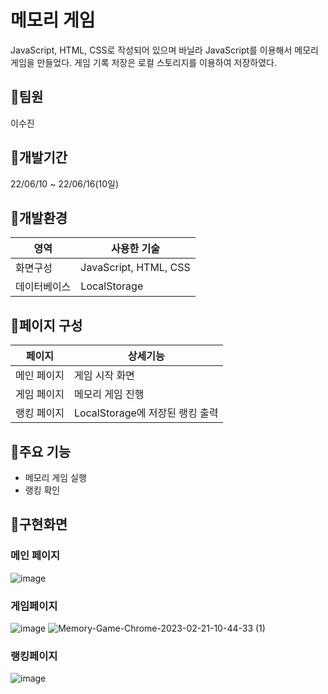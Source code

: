 # 메모리 게임
JavaScript, HTML, CSS로 작성되어 있으며 바닐라 JavaScript를 이용해서 메모리 게임을 만들었다. 게임 기록 저장은 로컬 스토리지를 이용하여 저장하였다.


## 📌팀원
이수진


## 📌개발기간
22/06/10 ~ 22/06/16(10일)


## 📌개발환경
| 영역 | 사용한 기술 |
| --- | --- |
| 화면구성 | JavaScript, HTML, CSS |
| 데이터베이스 | LocalStorage |


## 📌페이지 구성
| 페이지 | 상세기능 |
| --- | --- |
| 메인 페이지 | 게임 시작 화면 |
| 게임 페이지 | 메모리 게임 진행 |
| 랭킹 페이지 | LocalStorage에 저장된 랭킹 출력 |


## 📌주요 기능
- 메모리 게임 실행
- 랭킹 확인

## 📌구현화면
### 메인 페이지
![image](https://user-images.githubusercontent.com/50866572/220227829-531653f7-dd53-49ca-ae7f-b82d5985a045.png)


### 게임페이지
![image](https://user-images.githubusercontent.com/50866572/220227876-5d3b0048-065e-46ee-8c64-18b5457632e7.png)
![Memory-Game-Chrome-2023-02-21-10-44-33 (1)](https://user-images.githubusercontent.com/50866572/220229491-3a3800ee-ff05-4b66-bf49-16cf1fdd2544.gif)


### 랭킹페이지
![image](https://user-images.githubusercontent.com/50866572/220227951-8f908a61-ed5f-45e9-ad0e-5fca20b89eb2.png)

